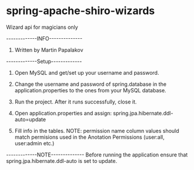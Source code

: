 # spring-apache-shiro-wizards
Wizard api for magicians only

-------------INFO--------------
1. Written by Martin Papalakov

-------------Setup-------------
1. Open MySQL and get/set up your username and password.

2. Change the username and password of spring.database in the application.properties to the ones from your MySQL database.

3. Run the project. After it runs successfully, close it.

4. Open application.properties and assign: spring.jpa.hibernate.ddl-auto=update

5. Fill info in the tables. NOTE: permission name column values should match permisions used in the Anotation Permissions (user:all, user:admin etc.)

-------------NOTE--------------
Before running the application ensure that spring.jpa.hibernate.ddl-auto is set to update.
